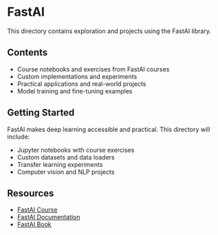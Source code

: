 # FastAI

This directory contains exploration and projects using the FastAI library.

## Contents

- Course notebooks and exercises from FastAI courses
- Custom implementations and experiments
- Practical applications and real-world projects
- Model training and fine-tuning examples

## Getting Started

FastAI makes deep learning accessible and practical. This directory will include:

- Jupyter notebooks with course exercises
- Custom datasets and data loaders
- Transfer learning experiments
- Computer vision and NLP projects

## Resources

- [FastAI Course](https://course.fast.ai/)
- [FastAI Documentation](https://docs.fast.ai/)
- [FastAI Book](https://github.com/fastai/fastbook) 
